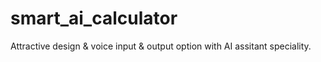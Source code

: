 # smart_ai_calculator 
Attractive design & voice input & output option with AI assitant speciality. 
